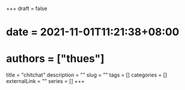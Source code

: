 +++ 
draft = false
# date = 2021-11-01T11:21:38+08:00
# authors = ["thues"]
title = "chitchat"
description = ""
slug = ""
tags = []
categories = []
externalLink = ""
series = []
+++


<!--more-->
